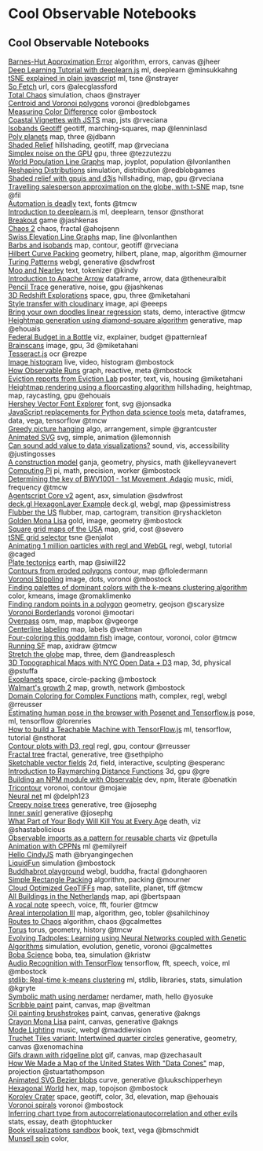 # Cool Observable Notebooks

## Cool Observable Notebooks <a id="cool-observable-notebooks"></a>

[Barnes-Hut Approximation Error](https://observablehq.com/@jheer/barnes-hut-approximation-error) algorithm, errors, canvas @jheer  
[Deep Learning Tutorial with deeplearn.js](https://observablehq.com/@minsukkahng/deep-learning-tutorial-with-deeplearn-js) ml, deeplearn @minsukkahng  
[tSNE explained in plain javascript](https://observablehq.com/@nstrayer/t-sne-explained-in-plain-javascript) ml, tsne @nstrayer  
[So Fetch](https://observablehq.com/@alecglassford/so-fetch) url, cors @alecglassford  
[Total Chaos](https://observablehq.com/@nstrayer/totalchaos) simulation, chaos @nstrayer  
[Centroid and Voronoi polygons](https://observablehq.com/@redblobgames/centroid-and-voronoi-polygons) voronoi @redblobgames  
[Measuring Color Difference](https://observablehq.com/@mbostock/measuring-color-difference) color @mbostock  
[Coastal Vignettes with JSTS](https://observablehq.com/@rveciana/coastal-vignettes-with-jsts-d3js) map, jsts @rveciana  
[Isobands Geotiff](https://observablehq.com/@lenninlasd/isobands-d3-geotiffjs) geotiff, marching-squares, map @lenninlasd  
[Poly planets](https://observablehq.com/@jdbann/the-planets) map, three @jdbann  
[Shaded Relief](https://observablehq.com/@rveciana/shaded-relief) hillshading, geotiff, map @rveciana  
[Simplex noise on the GPU](https://observablehq.com/@tezzutezzu/simplex-noise-on-the-gpu) gpu, three @tezzutezzu  
[World Population Line Graphs](https://observablehq.com/@lvonlanthen/world-population-line-graphs) map, joyplot, population @lvonlanthen  
[Reshaping Distributions](https://observablehq.com/@redblobgames/reshaping-distributions) simulation, distribution @redblobgames  
[Shaded relief with gpujs and d3js](https://observablehq.com/@rveciana/shaded-relief-with-gpujs-and-d3js/2) hillshading, map, gpu @rveciana  
[Travelling salesperson approximation on the globe, with t-SNE](https://observablehq.com/@fil/travelling-salesperson-on-the-globe) map, tsne @fil  
[Automation is deadly](https://observablehq.com/@tmcw/automation-is-deadly) text, fonts @tmcw  
[Introduction to deeplearn.js](https://observablehq.com/@nsthorat/introduction-to-deeplearn-js) ml, deeplearn, tensor @nsthorat  
[Breakout](https://observablehq.com/@jashkenas/breakout) game @jashkenas  
[Chaos 2](https://observablehq.com/@ahojsenn/chaos-2) chaos, fractal @ahojsenn  
[Swiss Elevation Line Graphs](https://observablehq.com/@lvonlanthen/swiss-elevation-line-graphs) map, line @lvonlanthen  
[Barbs and isobands](https://observablehq.com/@rveciana/trim-example-1-barbs-and-isobands-step-by-step) map, contour, geotiff @rveciana  
[Hilbert Curve Packing](https://observablehq.com/@mourner/hilbert-curve-packing) geometry, hilbert, plane, map, algorithm @mourner  
[Turing Patterns](https://observablehq.com/@sdwfrost/turing-patterns-v1) webgl, generative @sdwfrost  
[Moo and Nearley](https://observablehq.com/@kindy/moo-and-nearley) text, tokenizer @kindy  
[Introduction to Apache Arrow](https://observablehq.com/@theneuralbit/introduction-to-apache-arrow) dataframe, arrow, data @theneuralbit  
[Pencil Trace](https://observablehq.com/@jashkenas/pencil-trace) generative, noise, gpu @jashkenas  
[3D Redshift Explorations](https://observablehq.com/@miketahani/simple-3d-redshift-explorations) space, gpu, three @miketahani  
[Style transfer with cloudinary](https://observablehq.com/@eeeps/quick-n-easy-style-transfer-with-cloudinary) image, api @eeeps  
[Bring your own doodles linear regression](https://observablehq.com/@tmcw/bring-your-own-doodles-linear-regression) stats, demo, interactive @tmcw  
[Heightmap generation using diamond-square algorithm](https://observablehq.com/@ehouais/heightmap-generation-using-diamond-square-algorithm) generative, map @ehouais  
[Federal Budget in a Bottle](https://observablehq.com/@patternleaf/federal-budget-in-a-bottle) viz, explainer, budget @patternleaf  
[Brainscans](https://observablehq.com/@miketahani/brainscans) image, gpu, 3d @miketahani  
[Tesseract.js](https://observablehq.com/@rezpe/testing-the-tesseract-js-package) ocr @rezpe  
[Image histogram](https://observablehq.com/@mbostock/image-histogram) live, video, histogram @mbostock  
[How Observable Runs](https://observablehq.com/@mbostock/how-observable-runs) graph, reactive, meta @mbostock  
[Eviction reports from Eviction Lab](https://observablehq.com/@miketahani/eviction-reports-from-eviction-lab) poster, text, vis, housing @miketahani  
[Heightmap rendering using a floorcasting algorithm](https://observablehq.com/@ehouais/heightmap-rendering-using-a-floorcasting-algorithm) hillshading, heightmap, map, raycasting, gpu @ehouais  
[Hershey Vector Font Explorer](https://observablehq.com/@jonsadka/hershey-vector-font-explorer) font, svg @jonsadka  
[JavaScript replacements for Python data science tools](https://observablehq.com/@tmcw/javascript-replacements-for-python-data-science-tools) meta, dataframes, data, vega, tensorflow @tmcw  
[Greedy picture hanging](https://observablehq.com/@grantcuster/greedy-picture-hanging) algo, arrangement, simple @grantcuster  
[Animated SVG](https://observablehq.com/@lemonnish/animated-svg) svg, simple, animation @lemonnish  
[Can sound add value to data visualizations?](https://observablehq.com/@justingosses/can-sound-add-value-to-data-visualizations) sound, vis, accessibility @justingosses  
[A construction model](https://observablehq.com/@kelleyvanevert/a-construction-model) ganja, geometry, physics, math @kelleyvanevert  
[Computing Pi](https://observablehq.com/@mbostock/computing-pi) pi, math, precision, worker @mbostock  
[Determining the key of BWV1001 - 1st Movement, Adagio](https://observablehq.com/@tmcw/determining-the-key-of-bwv1001-1st-movement-adagio) music, midi, frequency @tmcw  
[Agentscript Core v2](https://observablehq.com/@sdwfrost/agentscript-core-v2) agent, asx, simulation @sdwfrost  
[deck.gl HexagonLayer Example](https://observablehq.com/@pessimistress/deck-gl-hexagonlayer-example) deck.gl, webgl, map @pessimistress  
[Flubber the US](https://observablehq.com/@ryshackleton/flubber-the-us) flubber, map, cartogram, transition @ryshackleton  
[Golden Mona Lisa](https://observablehq.com/@mbostock/golden-mona-lisa) gold, image, geometry @mbostock  
[Square grid maps of the USA](https://observablehq.com/@severo/square-grid-maps-of-the-usa) map, grid, cost @severo  
[tSNE grid selector](https://observablehq.com/@enjalot/t-sne-grid-selector) tsne @enjalot  
[Animating 1 million particles with regl and WebGL](https://observablehq.com/@caged/animating-1-million-particles-with-regl-and-webgl) regl, webgl, tutorial @caged  
[Plate tectonics](https://observablehq.com/@siwill22/platetectonics) earth, map @siwill22  
[Contours from eroded polygons](https://observablehq.com/@floledermann/contours-from-eroded-polygon) contour, map @floledermann  
[Voronoi Stippling](https://observablehq.com/@mbostock/voronoi-stippling) image, dots, voronoi @mbostock  
[Finding palettes of dominant colors with the k-means clustering algorithm](https://observablehq.com/@romaklimenko/finding-palettes-of-dominant-colors-with-the-k-means-cluste) color, kmeans, image @romaklimenko  
[Finding random points in a polygon](https://observablehq.com/@scarysize/finding-random-points-in-a-polygon) geometry, geojson @scarysize  
[Voronoi Borderlands](https://observablehq.com/@mootari/voronoi-borderlands) voronoi @mootari  
[Overpass](https://observablehq.com/@vgeorge/overpass) osm, map, mapbox @vgeorge  
[Centerline labeling](https://observablehq.com/@veltman/centerline-labeling) map, labels @veltman  
[Four-coloring this goddamn fish](https://observablehq.com/@tmcw/four-coloring-this-goddamn-fish) image, contour, voronoi, color @tmcw  
[Running SF](https://observablehq.com/@tmcw/running-sf) map, axidraw @tmcw  
[Stretch the globe](https://observablehq.com/@andreasplesch/geospatial-3d-dom-stretch-the-globe) map, three, dem @andreasplesch  
[3D Topographical Maps with NYC Open Data + D3](https://observablehq.com/@pstuffa/making-maps-with-nyc-open-data) map, 3d, physical @pstuffa  
[Exoplanets](https://observablehq.com/@mbostock/exoplanets) space, circle-packing @mbostock  
[Walmart's growth 2](https://observablehq.com/@mbostock/walmarts-growth/2) map, growth, network @mbostock  
[Domain Coloring for Complex Functions](https://observablehq.com/@rreusser/domain-coloring-for-complex-functions) math, complex, regl, webgl @rreusser  
[Estimating human pose in the browser with Posenet and Tensorflow.js](https://observablehq.com/@lorenries/estimating-pose-in-the-browser-with-posenet-and-tensorflow-) pose, ml, tensorflow @lorenries  
[How to build a Teachable Machine with TensorFlow.js](https://observablehq.com/@nsthorat/how-to-build-a-teachable-machine-with-tensorflow-js) ml, tensorflow, tutorial @nsthorat  
[Contour plots with D3, regl](https://observablehq.com/@rreusser/contour-plots-with-d3-regl-and-observable) regl, gpu, contour @rreusser  
[Fractal tree](https://observablehq.com/@sethpipho/fractal-tree) fractal, generative, tree @sethpipho  
[Sketchable vector fields](https://observablehq.com/@esperanc/sketchable-vector-fields) 2d, field, interactive, sculpting @esperanc  
[Introduction to Raymarching Distance Functions](https://observablehq.com/@gre/introduction-to-raymarching-distance-functions) 3d, gpu @gre  
[Building an NPM module with Observable](https://observablehq.com/@benatkin/building-an-npm-module-with-observable) dev, npm, literate @benatkin  
[Tricontour](https://observablehq.com/@mojaie/tricontour) voronoi, contour @mojaie  
[Neural net](https://observablehq.com/@delph123/neural-net) ml @delph123  
[Creepy noise trees](https://observablehq.com/@josephg/creepy-noise-trees) generative, tree @josephg  
[Inner swirl](https://observablehq.com/@josephg/inner-swirl) generative @josephg  
[What Part of Your Body Will Kill You at Every Age](https://observablehq.com/@shastabolicious/what-part-of-your-body-will-kill-you-at-every-age) death, viz @shastabolicious  
[Observable imports as a pattern for reusable charts](https://observablehq.com/@petulla/observable-imports-as-a-pattern-for-reusable-charts) viz @petulla  
[Animation with CPPNs](https://observablehq.com/@emilyreif/animation-with-cppns) ml @emilyreif  
[Hello CindyJS](https://observablehq.com/@bryangingechen/hello-cindyjs) math @bryangingechen  
[LiquidFun](https://observablehq.com/@mbostock/liquidfun) simulation @mbostock  
[Buddhabrot playground](https://observablehq.com/@donghaoren/buddhabrot-playground) webgl, buddha, fractal @donghaoren  
[Simple Rectangle Packing](https://observablehq.com/@mourner/simple-rectangle-packing) algorithm, packing @mourner  
[Cloud Optimized GeoTIFFs](https://observablehq.com/@tmcw/cloud-optimized-geotiffs) map, satellite, planet, tiff @tmcw  
[All Buildings in the Netherlands](https://observablehq.com/@bertspaan/all-buildings-in-the-netherlands) map, api @bertspaan  
[A vocal note](https://observablehq.com/@tmcw/a-vocal-note) speech, voice, fft, fourier @tmcw  
[Areal interpolation III](https://observablehq.com/@sahilchinoy/areal-interpolation-iii) map, algorithm, geo, tobler @sahilchinoy  
[Routes to Chaos](https://observablehq.com/@gcalmettes/routes-to-chaos) algorithm, chaos @gcalmettes  
[Torus](https://observablehq.com/@tmcw/torus) torus, geometry, history @tmcw  
[Evolving Tadpoles: Learning using Neural Networks coupled with Genetic Algorithms](https://observablehq.com/@gcalmettes/evolging-tadpoles-learning-using-neural-networks-coupled) simulation, evolution, genetic, voronoi @gcalmettes  
[Boba Science](https://observablehq.com/@kristw/boba-science) boba, tea, simulation @kristw  
[Audio Recognition with TensorFlow](https://observablehq.com/@mbostock/audio-recognition-with-tensorflow) tensorflow, fft, speech, voice, ml @mbostock  
[stdlib: Real-time k-means clustering](https://observablehq.com/@kgryte/stdlib-real-time-k-means-clustering) ml, stdlib, libraries, stats, simulation @kgryte  
[Symbolic math using nerdamer](https://observablehq.com/@yosuke/symbolic-math-using-nerdamer) nerdamer, math, hello @yosuke  
[Scribble paint](https://observablehq.com/@veltman/scribble-paint) paint, canvas, map @veltman  
[Oil painting brushstrokes](https://observablehq.com/@akngs/oil-painting-brushstrokes) paint, canvas, generative @akngs  
[Crayon Mona Lisa](https://observablehq.com/@akngs/crayon-mona-lisa) paint, canvas, generative @akngs  
[Mode Lighting](https://observablehq.com/@maddievision/mode-lighting) music, webgl @maddievision  
[Truchet Tiles variant: Intertwined quarter circles](https://observablehq.com/@xenomachina/truchet-tiles-variant-intertwined-quarter-circles) generative, geometry, canvas @xenomachina  
[Gifs drawn with ridgeline plot](https://observablehq.com/@zechasault/gifs-drawn-with-ridgeline-plot) gif, canvas, map @zechasault  
[How We Made a Map of the United States With "Data Cones"](https://observablehq.com/@stuartathompson/how-we-made-a-map-of-the-united-states-with-data-cones/2) map, projection @stuartathompson  
[Animated SVG Bezier blobs](https://observablehq.com/@luukschipperheyn/animated-svg-bezier-blobs) curve, generative @luukschipperheyn  
[Hexagonal World](https://observablehq.com/@mbostock/hexagonal-world) hex, map, topojson @mbostock  
[Korolev Crater](https://observablehq.com/@ehouais/korolev-crater) space, geotiff, color, 3d, elevation, map @ehouais  
[Voronoi spirals](https://observablehq.com/@mbostock/voronoi-spirals) voronoi @mbostock  
[Inferring chart type from autocorrelationautocorrelation and other evils](https://observablehq.com/@tophtucker/inferring-chart-type-from-autocorrelation-and-other-evils) stats, essay, death @tophtucker  
[Book visualizations sandbox](https://observablehq.com/@bmschmidt/book-visualizations-sandbox) book, text, vega @bmschmidt  
[Munsell spin](https://observablehq.com/@jrus/munsell-spin) color,
